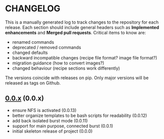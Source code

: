 # CHANGELOG

This is a manually generated log to track changes to the repository for each release.
Each section should include general headers such as **Implemented enhancements**
and **Merged pull requests**. Critical items to know are:

 - renamed commands
 - deprecated / removed commands
 - changed defaults
 - backward incompatible changes (recipe file format? image file format?)
 - migration guidance (how to convert images?)
 - changed behaviour (recipe sections work differently)

The versions coincide with releases on pip. Only major versions will be released as tags on Github.

## [0.0.x](https://github.com/converged-computing/flux-burst-compute-engine/tree/main) (0.0.x)
 - ensure NFS is activated (0.0.13)
 - better organize templates to be bash scripts for readability (0.0.12)
 - add back isolated burst mode (0.0.11)
 - support for main purpose, connected burst (0.0.1)
 - initial skeleton release of project (0.0.0)
